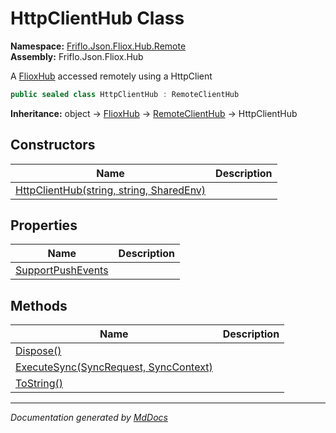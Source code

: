 ﻿<!--  
  <auto-generated>   
    The contents of this file were generated by a tool.  
    Changes to this file may be list if the file is regenerated  
  </auto-generated>   
-->

# HttpClientHub Class

**Namespace:** [Friflo.Json.Fliox.Hub.Remote](../index.md)  
**Assembly:** Friflo.Json.Fliox.Hub

A [FlioxHub](../../Host/FlioxHub/index.md) accessed remotely using a HttpClient

```csharp
public sealed class HttpClientHub : RemoteClientHub
```

**Inheritance:** object → [FlioxHub](../../Host/FlioxHub/index.md) → [RemoteClientHub](../RemoteClientHub/index.md) → HttpClientHub

## Constructors

| Name                                                              | Description |
| ----------------------------------------------------------------- | ----------- |
| [HttpClientHub(string, string, SharedEnv)](constructors/index.md) |             |

## Properties

| Name                                                 | Description |
| ---------------------------------------------------- | ----------- |
| [SupportPushEvents](properties/SupportPushEvents.md) |             |

## Methods

| Name                                                            | Description |
| --------------------------------------------------------------- | ----------- |
| [Dispose()](methods/Dispose.md)                                 |             |
| [ExecuteSync(SyncRequest, SyncContext)](methods/ExecuteSync.md) |             |
| [ToString()](methods/ToString.md)                               |             |

___

*Documentation generated by [MdDocs](https://github.com/ap0llo/mddocs)*
